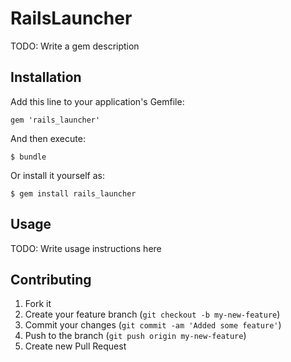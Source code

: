 # RailsLauncher

TODO: Write a gem description

## Installation

Add this line to your application's Gemfile:

    gem 'rails_launcher'

And then execute:

    $ bundle

Or install it yourself as:

    $ gem install rails_launcher

## Usage

TODO: Write usage instructions here

## Contributing

1. Fork it
2. Create your feature branch (`git checkout -b my-new-feature`)
3. Commit your changes (`git commit -am 'Added some feature'`)
4. Push to the branch (`git push origin my-new-feature`)
5. Create new Pull Request
